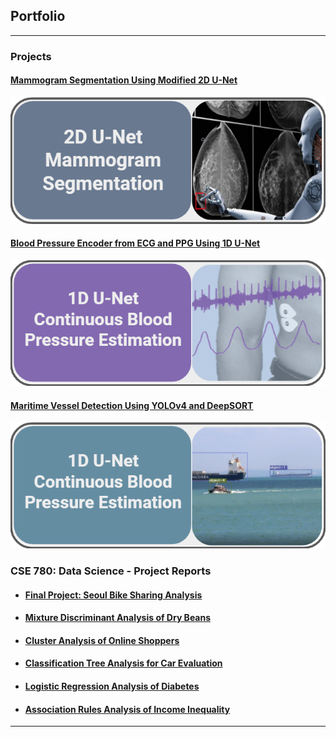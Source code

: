 ## Portfolio

---

### Projects 

#### [Mammogram Segmentation Using Modified 2D U-Net](/DDSM_Segmentation.html)
[<img src="images/Mamo.png?raw=true"/>](/DDSM_Segmentation.html)

#### [Blood Pressure Encoder from ECG and PPG Using 1D U-Net](/BPUnet.md)
[<img src="images/BP.png?raw=true"/>](/BPUnet.md)

#### [Maritime Vessel Detection Using YOLOv4 and DeepSORT](/BoatID.md)
[<img src="images/BoatID.png?raw=true"/>](/BoatID.md)

<!---
---
[Project 2 Title](/pdf/sample_presentation.pdf)
<img src="images/dummy_thumbnail.jpg?raw=true"/>

---
[Project 3 Title](http://example.com/)
<img src="images/dummy_thumbnail.jpg?raw=true"/>

---

--->

### CSE 780: Data Science - Project Reports

- #### [Final Project: Seoul Bike Sharing Analysis](/pdf/CSE780/CSE780_Final_Project.pdf)
- #### [Mixture Discriminant Analysis of Dry Beans](/pdf/CSE780/CSE780_Assignment_5.pdf)
- #### [Cluster Analysis of Online Shoppers](/pdf/CSE780/CSE780_Assignment_4.pdf)
- #### [Classification Tree Analysis for Car Evaluation](/pdf/CSE780/CSE780_Assignment_3.pdf)
- #### [Logistic Regression Analysis of Diabetes](/pdf/CSE780/CSE780_Assignment_2.pdf)
- #### [Association Rules Analysis of Income Inequality](/pdf/CSE780/CSE780_Assignment_1.pdf)

---
